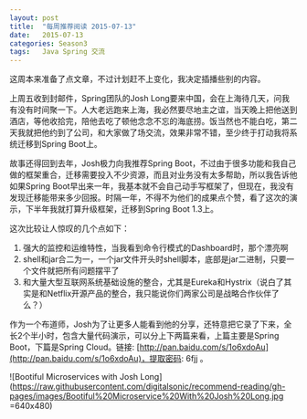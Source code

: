 ```yaml
---
layout: post
title:  "每周推荐阅读 2015-07-13"
date:   2015-07-13
categories: Season3
tags:   Java Spring 交流
---
```


这周本来准备了点文章，不过计划赶不上变化，我决定插播些别的内容。

上周五收到封邮件，Spring团队的Josh Long要来中国，会在上海待几天，问我有没有时间聚一下。人大老远跑来上海，我必然要尽地主之谊，当天晚上把他送到酒店，等他收拾完，陪他去吃了顿他念念不忘的海底捞。饭当然也不能白吃，第二天我就把他约到了公司，和大家做了场交流，效果非常不错，至少终于打动我将系统迁移到Spring Boot上。

故事还得回到去年，Josh极力向我推荐Spring Boot，不过由于很多功能和我自己做的框架重合，迁移需要投入不少资源，而且对业务没有太多帮助，所以我告诉他如果Spring Boot早出来一年，我基本就不会自己动手写框架了，但现在，我没有发现迁移能带来多少回报。时隔一年，不得不为他们的成果点个赞，看了这次的演示，下半年我就打算升级框架，迁移到Spring Boot 1.3上。

这次比较让人惊叹的几个点如下：

1. 强大的监控和运维特性，当我看到命令行模式的Dashboard时，那个漂亮啊
2. shell和jar合二为一，一个jar文件开头时shell脚本，底部是jar二进制，只要一个文件就把所有问题摆平了
3. 和大量大型互联网系统基础设施的整合，尤其是Eureka和Hystrix（说白了其实是和Netflix开源产品的整合，我只能说你们两家公司是战略合作伙伴了么？）

作为一个布道师，Josh为了让更多人能看到他的分享，还特意把它录了下来，全长2个半小时，包含大量代码演示，可以分上下两篇来看，上篇主要是Spring Boot，下篇是Spring Cloud。链接: [http://pan.baidu.com/s/1o6xdoAu](http://pan.baidu.com/s/1o6xdoAu)，提取密码: 6fjj 。

![Bootiful Microservices with Josh Long](https://raw.githubusercontent.com/digitalsonic/recommend-reading/gh-pages/images/Bootiful%20Microservice%20With%20Josh%20Long.jpg =640x480)

